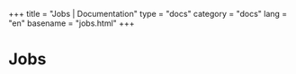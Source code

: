 +++
title = "Jobs | Documentation"
type = "docs"
category = "docs"
lang = "en"
basename = "jobs.html"
+++

# Jobs